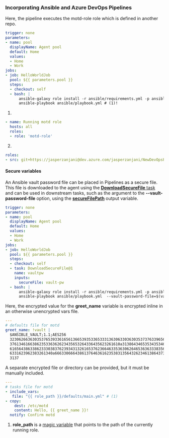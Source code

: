 ### Incorporating Ansible and Azure DevOps Pipelines

Here, the pipeline executes the motd-role role which is defined in another repo.

```yaml title="pipeline.yml"
trigger: none
parameters:
- name: pool
  displayName: Agent pool
  default: Home
  values:
  - Home
  - Work
jobs:
- job: HelloWorldJob
  pool: ${{ parameters.pool }}
  steps:
  - checkout: self
  - bash: |
      ansible-galaxy role install -r ansible/requirements.yml -p ansible/roles -f # (2)!
      ansible-playbook ansible/playbook.yml # (1)!
```

1. 
```yaml title="ansible/playbook.yml"
- name: Running motd role
  hosts: all
  roles:
  - role: 'motd-role'
```
2. 
```yaml title="ansible/requirements.yml"
roles:
- src: git+https://jasperzanjani@dev.azure.com/jasperzanjani/NewDevOpsProject/_git/motd-role # (1)
```

<!-- 1. Additional parameters are available, but default values are probably good in most cases:
```yaml
  scm: git
  version: master
``` -->

#### Secure variables

An Ansible vault password file can be placed in Pipelines as a secure file. 
This file is downloaded to the agent using the [**DownloadSecureFile** task](https://learn.microsoft.com/en-us/azure/devops/pipelines/tasks/reference/download-secure-file-v1?view=azure-pipelines) and can be used in downstream tasks, such as the argument to the **--vault-password-file** option, using the [**secureFilePath**](https://learn.microsoft.com/en-us/azure/devops/pipelines/tasks/reference/download-secure-file-v1?view=azure-pipelines#output-variables) output variable.


```yaml title="pipeline.yaml" hl_lines="15-18 21"
trigger: none
parameters:
- name: pool
  displayName: Agent pool
  default: Home
  values:
  - Home
  - Work
jobs:
- job: HelloWorldJob
  pool: ${{ parameters.pool }}
  steps:
  - checkout: self
  - task: DownloadSecureFile@1
    name: vaultpw
    inputs:
      secureFile: vault-pw
  - bash: |
      ansible-galaxy role install -r ansible/requirements.yml -p ansible/roles
      ansible-playbook ansible/playbook.yml  --vault-password-file=$(vaultpw.secureFilePath)  
```

Here, the encrypted value for the **greet\_name** variable is encrypted inline in an otherwise unencrypted vars file.

```yaml title="defaults/main.yml"
---
# defaults file for motd
greet_name: !vault |
  $ANSIBLE_VAULT;1.1;AES256
  32306266363035376539336165613665393533653331363063303630353737633965646634356233
  3761346166386235336362623435653264336435623261610a313864346535343534616530313461
  61656438633862333038376239343132616537623664633536306264653636333835633735353531
  6331623962383261340a666330666438613764636162353831356432623461386437313963663333
  3137
```

A separate encrypted file or directory can be provided, but it must be manually included.

```yaml title="tasks/main.yml" hl_lines="3-4"
---
# tasks file for motd
- include_vars:
   file: "{{ role_path }}/defaults/main.yml" # (1)
- copy:
    dest: /etc/motd
    content: Hello, {{ greet_name }}!
  notify: Confirm motd
```

1. **role\_path** is a [magic variable](https://docs.ansible.com/ansible/latest/reference_appendices/special_variables.html#magic-variables) that points to the path of the currently running role.